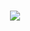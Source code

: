 <h1 align="center">
  <a href="https://github.com/OneCommunityGlobal/HighestGoodNetworkApp">
    <img src="https://readme-typing-svg.herokuapp.com/?lines=console.log(%22Hello%2C%20World!%22);Welcome to iTvX&center=true&size=27">
  </a>
</h1>


<!--
**iTvX/iTvX** is a ✨ _special_ ✨ repository because its `README.md` (this file) appears on your GitHub profile.

Here are some ideas to get you started:

- 🔭 I’m currently working on ...
- 🌱 I’m currently learning ...
- 👯 I’m looking to collaborate on ...
- 🤔 I’m looking for help with ...
- 💬 Ask me about ...
- 📫 How to reach me: ...
- 😄 Pronouns: ...
- ⚡ Fun fact: ...
-->
